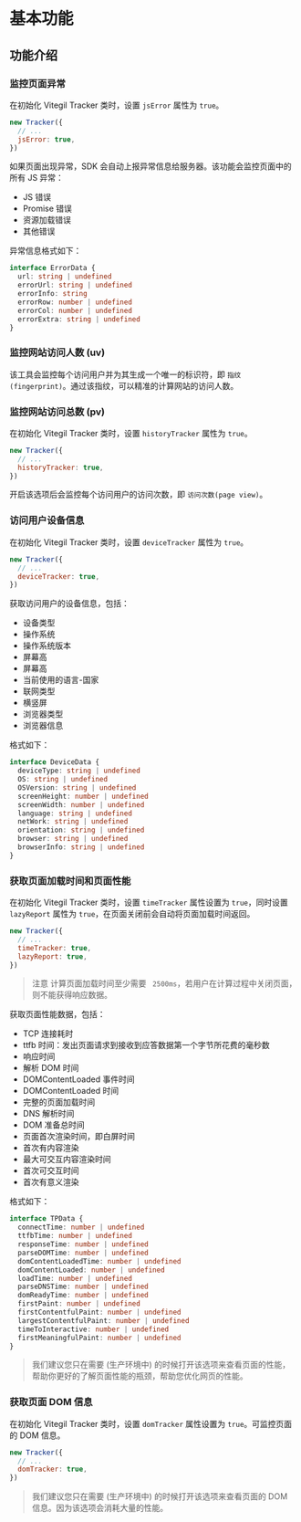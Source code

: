 # 基本功能

## 功能介绍

### 监控页面异常

在初始化 Vitegil Tracker 类时，设置 `jsError` 属性为 `true`。

```javascript
new Tracker({
  // ...
  jsError: true,
})
```

如果页面出现异常，SDK 会自动上报异常信息给服务器。该功能会监控页面中的所有 JS 异常：
- JS 错误
- Promise 错误
- 资源加载错误
- 其他错误

异常信息格式如下：

```typescript
interface ErrorData {
  url: string | undefined
  errorUrl: string | undefined
  errorInfo: string
  errorRow: number | undefined
  errorCol: number | undefined
  errorExtra: string | undefined
}
```

### 监控网站访问人数 (uv)

该工具会监控每个访问用户并为其生成一个唯一的标识符，即 `指纹(fingerprint)`。通过该指纹，可以精准的计算网站的访问人数。

### 监控网站访问总数 (pv)

在初始化 Vitegil Tracker 类时，设置 `historyTracker` 属性为 `true`。

```javascript
new Tracker({
  // ...
  historyTracker: true,
})
```

开启该选项后会监控每个访问用户的访问次数，即 `访问次数(page view)`。

### 访问用户设备信息

在初始化 Vitegil Tracker 类时，设置 `deviceTracker` 属性为 `true`。

```javascript
new Tracker({
  // ...
  deviceTracker: true,
})
```

获取访问用户的设备信息，包括：
- 设备类型
- 操作系统
- 操作系统版本
- 屏幕高
- 屏幕高
- 当前使用的语言-国家
- 联网类型
- 横竖屏
- 浏览器类型
- 浏览器信息

格式如下：

```typescript
interface DeviceData {
  deviceType: string | undefined
  OS: string | undefined
  OSVersion: string | undefined
  screenHeight: number | undefined
  screenWidth: number | undefined
  language: string | undefined
  netWork: string | undefined
  orientation: string | undefined
  browser: string | undefined
  browserInfo: string | undefined
}
```

### 获取页面加载时间和页面性能

在初始化 Vitegil Tracker 类时，设置 `timeTracker` 属性设置为 `true`，同时设置 `lazyReport` 属性为 `true`，在页面关闭前会自动将页面加载时间返回。

```javascript
new Tracker({
  // ...
  timeTracker: true,
  lazyReport: true,
})
```

> 注意
> 计算页面加载时间至少需要 ` 2500ms`，若用户在计算过程中关闭页面，则不能获得响应数据。

获取页面性能数据，包括：
- TCP 连接耗时
- ttfb 时间：发出页面请求到接收到应答数据第一个字节所花费的毫秒数
- 响应时间
- 解析 DOM 时间
- DOMContentLoaded 事件时间
- DOMContentLoaded 时间
- 完整的页面加载时间
- DNS 解析时间
- DOM 准备总时间
- 页面首次渲染时间，即白屏时间
- 首次有内容渲染
- 最大可交互内容渲染时间
- 首次可交互时间
- 首次有意义渲染

格式如下：

```typescript
interface TPData {
  connectTime: number | undefined
  ttfbTime: number | undefined
  responseTime: number | undefined
  parseDOMTime: number | undefined
  domContentLoadedTime: number | undefined
  domContentLoaded: number | undefined
  loadTime: number | undefined
  parseDNSTime: number | undefined
  domReadyTime: number | undefined
  firstPaint: number | undefined
  firstContentfulPaint: number | undefined
  largestContentfulPaint: number | undefined
  timeToInteractive: number | undefined
  firstMeaningfulPaint: number | undefined
}
```

> 我们建议您只在需要 (生产环境中) 的时候打开该选项来查看页面的性能，帮助你更好的了解页面性能的瓶颈，帮助您优化网页的性能。

### 获取页面 DOM 信息

在初始化 Vitegil Tracker 类时，设置 `domTracker` 属性设置为 `true`。可监控页面的 DOM 信息。

```javascript
new Tracker({
  // ...
  domTracker: true,
})
```

> 我们建议您只在需要 (生产环境中) 的时候打开该选项来查看页面的 DOM 信息。因为该选项会消耗大量的性能。
